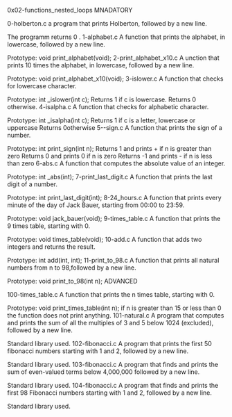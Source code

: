 0x02-functions_nested_loops
MNADATORY

0-holberton.c
a program that prints Holberton, followed by a new line.

The programm returns 0 .
1-alphabet.c
A function that prints the alphabet, in lowercase, followed by a new line.

Prototype: void print_alphabet(void);
2-print_alphabet_x10.c
A unction that prints 10 times the alphabet, in lowercase, followed by a new line.

Prototype: void print_alphabet_x10(void);
3-islower.c
A function that checks for lowercase character.

Prototype: int _islower(int c);
Returns 1 if c is lowercase.
Returns 0 otherwise.
4-isalpha.c
A function that checks for alphabetic character.

Prototype: int _isalpha(int c);
Returns 1 if c is a letter, lowercase or uppercase
Returns 0otherwise
5--sign.c
A function that prints the sign of a number.

Prototype: int print_sign(int n);
Returns 1 and prints + if n is greater than zero
Returns 0 and prints 0 if n is zero
Returns -1 and prints - if n is less than zero
6-abs.c
A function that computes the absolute value of an integer.

Prototype: int _abs(int);
7-print_last_digit.c
A function that prints the last digit of a number.

Prototype: int print_last_digit(int);
8-24_hours.c
A function that prints every minute of the day of Jack Bauer, starting from 00:00 to 23:59.

Prototype: void jack_bauer(void);
9-times_table.c
A function that prints the 9 times table, starting with 0.

Prototype: void times_table(void);
10-add.c
A function that adds two integers and returns the result.

Prototype: int add(int, int);
11-print_to_98.c
A function that prints all natural numbers from n to 98,followed by a new line.

Prototype: void print_to_98(int n);
ADVANCED

100-times_table.c
A function that prints the n times table, starting with 0.

Prototype: void print_times_table(int n);
if n is greater than 15 or less than 0 the function does not print anything.
101-natural.c
A program that computes and prints the sum of all the multiples of 3 and 5 below 1024 (excluded), followed by a new line.

Standard library used.
102-fibonacci.c
A program that prints the first 50 fibonacci numbers starting with 1 and 2, followed by a new line.

Standard library used.
103-fibonacci.c
A program that finds and prints the sum of even-valued terms below 4,000,000 followed by a new line.

Standard library used.
104-fibonacci.c
A program that finds and prints the first 98 Fibonacci numbers starting with 1 and 2, followed by a new line.

Standard library used.
